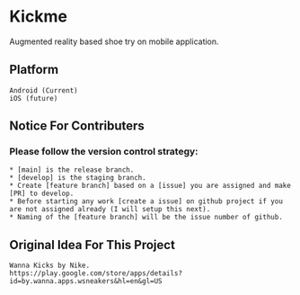 # Kickme
Augmented reality based shoe try on mobile application.

## Platform
    Android (Current)
    iOS (future)
    
## Notice For Contributers
### Please follow the version control strategy:
    * [main] is the release branch.
    * [develop] is the staging branch.
    * Create [feature branch] based on a [issue] you are assigned and make [PR] to develop.
    * Before starting any work [create a issue] on github project if you are not assigned already (I will setup this next).
    * Naming of the [feature branch] will be the issue number of github.
    
## Original Idea For This Project
    Wanna Kicks by Nike.
    https://play.google.com/store/apps/details?id=by.wanna.apps.wsneakers&hl=en&gl=US
